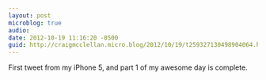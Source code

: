 ```yaml
---
layout: post
microblog: true
audio: 
date: 2012-10-19 11:16:20 -0500
guid: http://craigmcclellan.micro.blog/2012/10/19/t259327130498904064.html
---
```

First tweet from my iPhone 5, and part 1 of my awesome day is complete.
